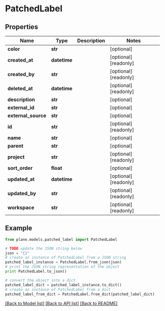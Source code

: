 # PatchedLabel


## Properties
Name | Type | Description | Notes
------------ | ------------- | ------------- | -------------
**color** | **str** |  | [optional] 
**created_at** | **datetime** |  | [optional] [readonly] 
**created_by** | **str** |  | [optional] [readonly] 
**deleted_at** | **datetime** |  | [optional] [readonly] 
**description** | **str** |  | [optional] 
**external_id** | **str** |  | [optional] 
**external_source** | **str** |  | [optional] 
**id** | **str** |  | [optional] [readonly] 
**name** | **str** |  | [optional] 
**parent** | **str** |  | [optional] 
**project** | **str** |  | [optional] [readonly] 
**sort_order** | **float** |  | [optional] 
**updated_at** | **datetime** |  | [optional] [readonly] 
**updated_by** | **str** |  | [optional] [readonly] 
**workspace** | **str** |  | [optional] [readonly] 

## Example

```python
from plane.models.patched_label import PatchedLabel

# TODO update the JSON string below
json = "{}"
# create an instance of PatchedLabel from a JSON string
patched_label_instance = PatchedLabel.from_json(json)
# print the JSON string representation of the object
print PatchedLabel.to_json()

# convert the object into a dict
patched_label_dict = patched_label_instance.to_dict()
# create an instance of PatchedLabel from a dict
patched_label_from_dict = PatchedLabel.from_dict(patched_label_dict)
```
[[Back to Model list]](../README.md#documentation-for-models) [[Back to API list]](../README.md#documentation-for-api-endpoints) [[Back to README]](../README.md)


